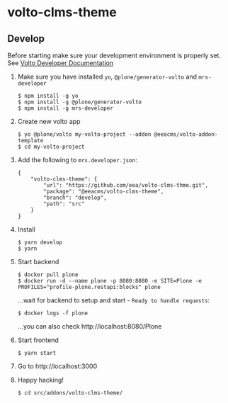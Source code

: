 # volto-clms-theme

## Develop

Before starting make sure your development environment is properly set. See [Volto Developer Documentation](https://docs.voltocms.com/getting-started/install/)

1.  Make sure you have installed `yo`, `@plone/generator-volto` and `mrs-developer`

        $ npm install -g yo
        $ npm install -g @plone/generator-volto
        $ npm install -g mrs-developer

1.  Create new volto app

        $ yo @plone/volto my-volto-project --addon @eeacms/volto-addon-template
        $ cd my-volto-project

1.  Add the following to `mrs.developer.json`:

        {
            "volto-clms-theme": {
                "url": "https://github.com/eea/volto-clms-thme.git",
                "package": "@eeacms/volto-clms-theme",
                "branch": "develop",
                "path": "src"
            }
        }

1.  Install

        $ yarn develop
        $ yarn

1.  Start backend

        $ docker pull plone
        $ docker run -d --name plone -p 8080:8080 -e SITE=Plone -e PROFILES="profile-plone.restapi:blocks" plone

    ...wait for backend to setup and start - `Ready to handle requests`:

        $ docker logs -f plone

    ...you can also check http://localhost:8080/Plone

1.  Start frontend

        $ yarn start

1.  Go to http://localhost:3000

1.  Happy hacking!

        $ cd src/addons/volto-clms-theme/

